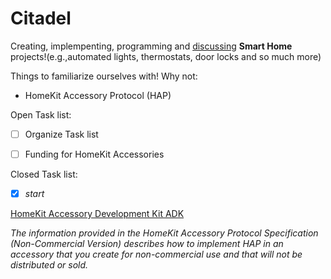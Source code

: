 # Citadel

Creating, implempenting, programming and [discussing](https://github.com/ModestGoblin/Citadel/discussions) **Smart Home** projects!(e.g.,automated lights, thermostats, door locks and so much more)

Things to familiarize ourselves with! Why not:
- HomeKit Accessory Protocol (HAP)



Open Task list:
- [ ] Organize Task list
- [ ] Funding for HomeKit Accessories






Closed Task list:

- [x] *start*



















[HomeKit Accessory Development Kit ADK](https://github.com/ModestGoblin/HomeKitADK)

*The information provided in the HomeKit Accessory Protocol Specification (Non-Commercial Version) describes how to implement HAP in an accessory that you create for non-commercial use and that will not be distributed or sold.*
